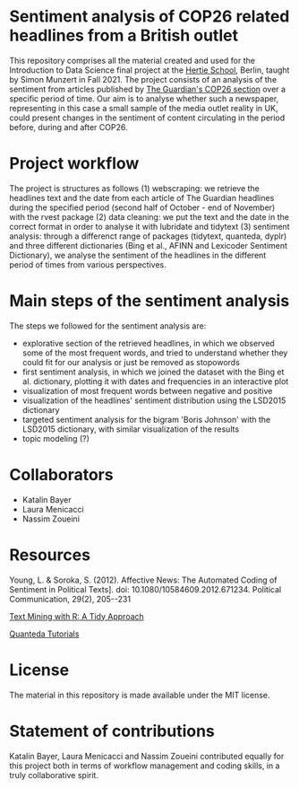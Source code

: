 # Sentiment analysis of COP26 related headlines from a British outlet
This repository comprises all the material created and used for the Introduction to Data Science final project at the [Hertie School](https://www.hertie-school.org/en/), Berlin, taught by Simon Munzert in Fall 2021.
The project consists of an analysis of the sentiment from articles published by [The Guardian's COP26 section](https://www.theguardian.com/environment/cop26-glasgow-climate-change-conference-2021) over a specific period of time. Our aim is to analyse whether such a newspaper, representing in this case a small sample of the media outlet reality in UK, could present changes in the sentiment of content circulating in the period before, during and after COP26. 

# Project workflow
The project is structures as follows (1) webscraping: we retrieve the headlines text and the date from each article of The Guardian headlines during the specified period (second half of October - end of November) with the rvest package (2) data cleaning: we put the text and the date in the correct format in order to analyse it with lubridate and tidytext (3) sentiment analysis: through a differenct range of packages (tidytext, quanteda, dyplr) and three different dictionaries (Bing et al., AFINN and Lexicoder Sentiment Dictionary), we analyse the sentiment of the headlines in the different period of times from various perspectives. 

# Main steps of the sentiment analysis
The steps we followed for the sentiment analysis are: 
- explorative section of the retrieved headlines, in which we observed some of the most frequent words, and tried to understand whether they could fit for our analysis or just be removed as stopowords 
- first sentiment analysis, in which we joined the dataset with the Bing et al. dictionary, plotting it with dates and frequencies in an interactive plot 
- visualization of most frequent words between negative and positive
- visualization of the headlines' sentiment distribution using the LSD2015 dictionary 
- targeted sentiment analysis for the bigram 'Boris Johnson' with the LSD2015 dictionary, with similar visualization of the results
- topic modeling (?)

# Collaborators
 - Katalin Bayer 
 - Laura Menicacci 
 - Nassim Zoueini

# Resources
Young, L. & Soroka, S. (2012). Affective News: The Automated Coding of Sentiment in Political Texts]. doi: 10.1080/10584609.2012.671234. Political Communication, 29(2), 205--231

[Text Mining with R: A Tidy Approach](https://www.tidytextmining.com/index.html) 

[Quanteda Tutorials](https://tutorials.quanteda.io/)

# License
The material in this repository is made available under the MIT license.

# Statement of contributions
Katalin Bayer, Laura Menicacci and Nassim Zoueini contributed equally for this project both in terms of workflow management and coding skills, in a truly collaborative spirit. 
